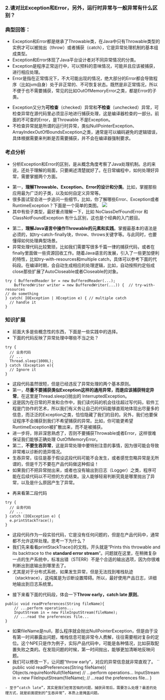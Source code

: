 ### 2.请对比Exception和Error，另外，运行时异常与一般异常有什么区别？
>
### 典型回答：
- Exception和Error都是继承了Throwable类，在Java中只有Throwable类型的实例才可以被抛出（throw）或者捕获（catch），它是异常处理机制的基本组成类型。
- Exception和Error体现了Java平台设计者对不同异常情况的分类。
- Exception是程序正常运行中，可以预料的意味情况，可能并且应该被捕获，进行相应处理。
- Error是指在正常情况下，不大可能出现的情况，绝大部分的Error都会导致程序（比如jvm自身）处于非正常的、不可恢复状态。既然是非正常情况，所以不便于也不需要捕获，常见的比如OutOfMemoryError之类，都是Error的子类。
>
- Exception又分为**可检查**（checked）异常和**不检查**（unchecked）异常，可检查异常在源代码里必须显示地进行捕获处理，这是编译器检查的一部分。前面的不可查的Error，是Throwable 不是Exception。
- 不检查异常就是所谓的运行时异常，类似NullPointerException、ArrayIndexOutOfBoundsException之类，通常是可以编码避免的逻辑错误，具体根据需要来判断是否需要捕获，并不会在编译器强制要求。
>
### 考点分析
- 分析Exception和Error的区别，是从概念角度考察了Java处理机制。总的来说，还处于理解的局面，只要阐述清楚就好了。在日常编程中，如何处理好异常，需要掌握两个方面。
>
- 第一，**理解Throwable、Exception、Error的设计和分类**。比如，掌握那些应用最为广泛的子类，以及如何自定义异常等。
- 很多面试官会进一步追问一些细节，比如，你了解哪些Error、Exception或者RuntimeException？下面是一个简单的类图。
![](https://github.com/lu666666/notebooks/blob/master/java/0/1/pic/02.png)
- 其中有些子类型，最好重点理解一下，比如 NoClassDefFoundError 和 ClassNotFoundException 有什么区别，这也是个经典的入门题目。
>
- 第二，**理解Java语言中操作Throwable的元素和实践**。掌握最基本的语法是必须的，如try-catch-finally块，throw、throws关键字等。与此同时，也要懂得如何处理典型场景。
- 异常处理代码比较繁琐，比如我们需要写很多千篇一律的捕获代码，或者在finally里面做一些资源回收工作。随着Java语言的发展，引入了一些更加便利的特性，比如try-with-resources和multiple catch，具体可以参考下面的代码段。在编译时期，会自动生成相应的处理逻辑，比如，自动按照约定俗成close那些扩展了AutoCloseable或者Closeable的对象。
```
try ( BufferedReader br = new BufferedReader(...);
    BufferedWriter writer = new BufferedWriter(...)) {  // try-with-resources
// do something
} catch( IOException | XEception e) { // multiple catch
  // handle it 
}    
```
>
### 知识扩展
- 前面大多是些概念性的东西，下面是一些实践中的选择。
- 下面的代码反映了异常处理中哪些不当之处？
```
try {
  // 业务代码
  // ...
  Thread.sleep(1000L);
} catch (Exception e){
  // Ignore it
}
```
- 这段代码虽然很短，但是已经违反了异常处理的两个基本原则。
- 第一，**尽量不要捕获类似Exception这样的通用异常，而是应该捕获特定异常**，在这里是Thread.sleep()抛出的 InterruptedException。
- 这是因为在日常的开发和合作中，我们读代码的机会往往超过写代码，软件工程是门协作的艺术，所以我们有义务让自己的代码能够直观地体现出尽量多的信息，而泛泛的Exception之类，恰恰隐藏了我们的目的。另外，我们也要保证程序不会捕获到我们不希望捕获的异常。比如，你可能更希望RuntimeException被扩散出来，而不是被捕获。
- 进一步将，除非深思熟虑了，否则不要捕获Throwable或者Error，这样很难保证我们能够正确处理 OutOfMemoryError。
- 第二，**不要生吞异常**，这是异常处理中要特别注意的事情，因为很可能会导致非常难以诊断的诡异情况。
- 生吞异常，往往是基于假设这段代码可能不会发生，或者感觉忽略异常是无所谓的，但是千万不要在产品代码做这种假设！
- 如果我们不把异常抛出来，或者也没有输出到日志（Logger）之类，程序可能在后续代码以不可控的方式结束。没人能够轻易判断究竟是哪里抛出了异常，以及是什么原因产生了异常。
>
- 再来看第二段代码
```
try {
  // 业务代码
  // ...
} catch (IOException e) {
  e.printStackTrace();
}
```
- 这段代码作为一段实验代码，它是没有任何问题的，但是在产品代码中，通常都不允许这样处理。思考一下为什么？
- 我们先来看看printStackTrace()的文档，开头就是“Prints this throwable and its backtrace to the **standard error stream**”。问题就在这里，在稍微复杂一点的生产系统中，标准出错（STERR）不是个合适的输出选项，因为你很难判断出到底输出到哪里去了。
- 尤其是对于分布式系统，如果发生异常，但是无法找到堆栈轨迹（stacktrace），这纯属是为诊断设置障碍。所以，最好使用产品日志，详细地输出到日志系统里。
>
- 接下来看下面的代码段，体会一下**Throw early，catch late 原则**。
```
public void readPreferences(String fileName){
    // ...perform operations...
    InputStream in = new FileInputStream(fileName);
    // ...read the preferences file...
}
```
- 如果fileName是null，那么程序就会抛出NullPointerException，但是由于没有第一时间暴露出问题，堆栈信息可能非常令人费解，往往需要相对复杂的定位。这个NPE只是作为例子，实际产品代码中，可能是各种情况，比如获取配置失败之类的。在发现问题的时候，第一时间抛出，能够更加清晰地反映问题。
- 我们可以修改一下，让问题“throw early”，对应的异常信息就非常直观了。
``
public void readPreferences(String fileName){
    Objects.requireNonNull(fileName)
    // ...perform operations...
    InputStream in = new FileInputStream(fileName);
    // ...read the preferences file...
}
```
- 至于“catch late”，其实是我们经常苦恼的问题，捕获异常后，需要怎么处理？最差的处理方式，就是前面提到的“生吞异常”，本质上是掩盖问题。






